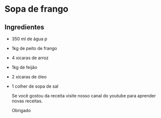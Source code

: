 
#  Sopa de frango
## Ingredientes
* 350 ml de água p
* 1kg de peito de frango 
* 4 xicaras de arroz 
* 1kg de feijão 
* 2 xicaras de óleo 
* 1 colher de sopa de sal

  Se vocẽ gostou da receita visite nosso canal do youtube para aprender novas receitas.

  Obrigado  
